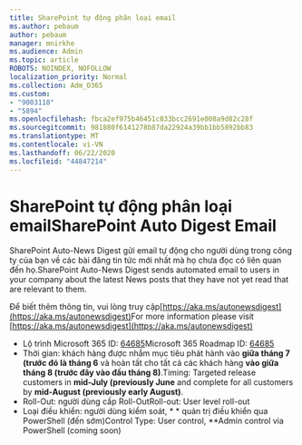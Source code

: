 ```yaml
---
title: SharePoint tự động phân loại email
ms.author: pebaum
author: pebaum
manager: mnirkhe
ms.audience: Admin
ms.topic: article
ROBOTS: NOINDEX, NOFOLLOW
localization_priority: Normal
ms.collection: Adm_O365
ms.custom:
- "9003118"
- "5894"
ms.openlocfilehash: fbca2ef975b46451c833bcc2691e008a9d82c28f
ms.sourcegitcommit: 981880f6141278b87da22924a39bb1bb5892bb83
ms.translationtype: MT
ms.contentlocale: vi-VN
ms.lasthandoff: 06/22/2020
ms.locfileid: "44847214"
---
```

# <a name="sharepoint-auto-digest-email"></a><span data-ttu-id="1c54e-102">SharePoint tự động phân loại email</span><span class="sxs-lookup"><span data-stu-id="1c54e-102">SharePoint Auto Digest Email</span></span>

<span data-ttu-id="1c54e-103">SharePoint Auto-News Digest gửi email tự động cho người dùng trong công ty của bạn về các bài đăng tin tức mới nhất mà họ chưa đọc có liên quan đến họ.</span><span class="sxs-lookup"><span data-stu-id="1c54e-103">SharePoint Auto-News Digest sends automated email to users in your company about the latest News posts that they have not yet read that are relevant to them.</span></span>

<span data-ttu-id="1c54e-104">Để biết thêm thông tin, vui lòng truy cập[https://aka.ms/autonewsdigest](https://aka.ms/autonewsdigest)</span><span class="sxs-lookup"><span data-stu-id="1c54e-104">For more information please visit [https://aka.ms/autonewsdigest](https://aka.ms/autonewsdigest)</span></span>

- <span data-ttu-id="1c54e-105">Lộ trình Microsoft 365 ID: [64685](https://www.microsoft.com/microsoft-365/roadmap?filters=&featureid=64685)</span><span class="sxs-lookup"><span data-stu-id="1c54e-105">Microsoft 365 Roadmap ID:  [64685](https://www.microsoft.com/microsoft-365/roadmap?filters=&featureid=64685)</span></span>
- <span data-ttu-id="1c54e-106">Thời gian: khách hàng được nhắm mục tiêu phát hành vào **giữa tháng 7 (trước đó là tháng 6** và hoàn tất cho tất cả các khách hàng **vào giữa tháng 8 (trước đây vào đầu tháng 8)**.</span><span class="sxs-lookup"><span data-stu-id="1c54e-106">Timing: Targeted release customers in  **mid-July (previously June**  and complete for all customers by  **mid-August (previously early August)**.</span></span>
- <span data-ttu-id="1c54e-107">Roll-Out: người dùng cấp Roll-Out</span><span class="sxs-lookup"><span data-stu-id="1c54e-107">Roll-out: User level roll-out</span></span>
- <span data-ttu-id="1c54e-108">Loại điều khiển: người dùng kiểm soát, \* \* quản trị điều khiển qua PowerShell (đến sớm)</span><span class="sxs-lookup"><span data-stu-id="1c54e-108">Control Type: User control,  \*\*Admin control via PowerShell (coming soon)</span></span>
